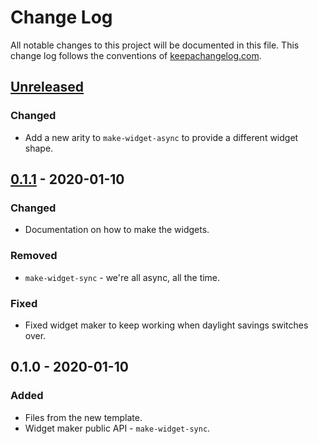 # Change Log
All notable changes to this project will be documented in this file. This change log follows the conventions of [keepachangelog.com](http://keepachangelog.com/).

## [Unreleased]
### Changed
- Add a new arity to `make-widget-async` to provide a different widget shape.

## [0.1.1] - 2020-01-10
### Changed
- Documentation on how to make the widgets.

### Removed
- `make-widget-sync` - we're all async, all the time.

### Fixed
- Fixed widget maker to keep working when daylight savings switches over.

## 0.1.0 - 2020-01-10
### Added
- Files from the new template.
- Widget maker public API - `make-widget-sync`.

[Unreleased]: https://github.com/your-name/cards_management/compare/0.1.1...HEAD
[0.1.1]: https://github.com/your-name/cards_management/compare/0.1.0...0.1.1
